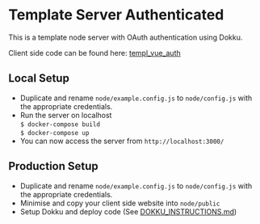 # Template Server Authenticated

This is a template node server with OAuth authentication using Dokku.  
  
Client side code can be found here: [templ_vue_auth](https://github.com/CyberAllianceLLC/templ_vue_auth)
  
## Local Setup
* Duplicate and rename `node/example.config.js` to `node/config.js` with the appropriate credentials.
* Run the server on localhost  
`$ docker-compose build`  
`$ docker-compose up`  
* You can now access the server from `http://localhost:3000/`

## Production Setup
* Duplicate and rename `node/example.config.js` to `node/config.js` with the appropriate credentials.
* Minimise and copy your client side website into `node/public`
* Setup Dokku and deploy code (See [DOKKU_INSTRUCTIONS.md](DOKKU_INSTRUCTIONS.md))